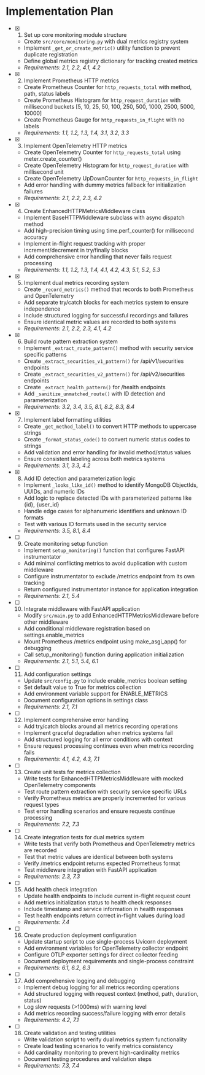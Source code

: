 # Implementation Plan

- [x] 1. Set up core monitoring module structure
  - Create `src/core/monitoring.py` with dual metrics registry system
  - Implement `_get_or_create_metric()` utility function to prevent duplicate registration
  - Define global metrics registry dictionary for tracking created metrics
  - _Requirements: 2.1, 2.2, 4.1, 4.2_

- [x] 2. Implement Prometheus HTTP metrics
  - Create Prometheus Counter for `http_requests_total` with method, path, status labels
  - Create Prometheus Histogram for `http_request_duration` with millisecond buckets [5, 10, 25, 50, 100, 250, 500, 1000, 2500, 5000, 10000]
  - Create Prometheus Gauge for `http_requests_in_flight` with no labels
  - _Requirements: 1.1, 1.2, 1.3, 1.4, 3.1, 3.2, 3.3_

- [x] 3. Implement OpenTelemetry HTTP metrics
  - Create OpenTelemetry Counter for `http_requests_total` using meter.create_counter()
  - Create OpenTelemetry Histogram for `http_request_duration` with millisecond unit
  - Create OpenTelemetry UpDownCounter for `http_requests_in_flight`
  - Add error handling with dummy metrics fallback for initialization failures
  - _Requirements: 2.1, 2.2, 2.3, 4.2_

- [x] 4. Create EnhancedHTTPMetricsMiddleware class
  - Implement BaseHTTPMiddleware subclass with async dispatch method
  - Add high-precision timing using time.perf_counter() for millisecond accuracy
  - Implement in-flight request tracking with proper increment/decrement in try/finally blocks
  - Add comprehensive error handling that never fails request processing
  - _Requirements: 1.1, 1.2, 1.3, 1.4, 4.1, 4.2, 4.3, 5.1, 5.2, 5.3_

- [x] 5. Implement dual metrics recording system
  - Create `_record_metrics()` method that records to both Prometheus and OpenTelemetry
  - Add separate try/catch blocks for each metrics system to ensure independence
  - Include structured logging for successful recordings and failures
  - Ensure identical metric values are recorded to both systems
  - _Requirements: 2.1, 2.2, 2.3, 4.1, 4.2_

- [x] 6. Build route pattern extraction system
  - Implement `_extract_route_pattern()` method with security service specific patterns
  - Create `_extract_securities_v1_pattern()` for /api/v1/securities endpoints
  - Create `_extract_securities_v2_pattern()` for /api/v2/securities endpoints  
  - Create `_extract_health_pattern()` for /health endpoints
  - Add `_sanitize_unmatched_route()` with ID detection and parameterization
  - _Requirements: 3.2, 3.4, 3.5, 8.1, 8.2, 8.3, 8.4_

- [x] 7. Implement label formatting utilities
  - Create `_get_method_label()` to convert HTTP methods to uppercase strings
  - Create `_format_status_code()` to convert numeric status codes to strings
  - Add validation and error handling for invalid method/status values
  - Ensure consistent labeling across both metrics systems
  - _Requirements: 3.1, 3.3, 4.2_

- [x] 8. Add ID detection and parameterization logic
  - Implement `_looks_like_id()` method to identify MongoDB ObjectIds, UUIDs, and numeric IDs
  - Add logic to replace detected IDs with parameterized patterns like {id}, {user_id}
  - Handle edge cases for alphanumeric identifiers and unknown ID formats
  - Test with various ID formats used in the security service
  - _Requirements: 3.5, 8.1, 8.4_

- [ ] 9. Create monitoring setup function
  - Implement `setup_monitoring()` function that configures FastAPI instrumentator
  - Add minimal conflicting metrics to avoid duplication with custom middleware
  - Configure instrumentator to exclude /metrics endpoint from its own tracking
  - Return configured instrumentator instance for application integration
  - _Requirements: 2.1, 5.4_

- [ ] 10. Integrate middleware with FastAPI application
  - Modify `src/main.py` to add EnhancedHTTPMetricsMiddleware before other middleware
  - Add conditional middleware registration based on settings.enable_metrics
  - Mount Prometheus /metrics endpoint using make_asgi_app() for debugging
  - Call setup_monitoring() function during application initialization
  - _Requirements: 2.1, 5.1, 5.4, 6.1_

- [ ] 11. Add configuration settings
  - Update `src/config.py` to include enable_metrics boolean setting
  - Set default value to True for metrics collection
  - Add environment variable support for ENABLE_METRICS
  - Document configuration options in settings class
  - _Requirements: 2.1, 7.1_

- [ ] 12. Implement comprehensive error handling
  - Add try/catch blocks around all metrics recording operations
  - Implement graceful degradation when metrics systems fail
  - Add structured logging for all error conditions with context
  - Ensure request processing continues even when metrics recording fails
  - _Requirements: 4.1, 4.2, 4.3, 7.1_

- [ ] 13. Create unit tests for metrics collection
  - Write tests for EnhancedHTTPMetricsMiddleware with mocked OpenTelemetry components
  - Test route pattern extraction with security service specific URLs
  - Verify Prometheus metrics are properly incremented for various request types
  - Test error handling scenarios and ensure requests continue processing
  - _Requirements: 7.2, 7.3_

- [ ] 14. Create integration tests for dual metrics system
  - Write tests that verify both Prometheus and OpenTelemetry metrics are recorded
  - Test that metric values are identical between both systems
  - Verify /metrics endpoint returns expected Prometheus format
  - Test middleware integration with FastAPI application
  - _Requirements: 2.3, 7.3_

- [ ] 15. Add health check integration
  - Update health endpoints to include current in-flight request count
  - Add metrics initialization status to health check responses
  - Include timestamp and service information in health responses
  - Test health endpoints return correct in-flight values during load
  - _Requirements: 7.4_

- [ ] 16. Create production deployment configuration
  - Update startup script to use single-process Uvicorn deployment
  - Add environment variables for OpenTelemetry collector endpoint
  - Configure OTLP exporter settings for direct collector feeding
  - Document deployment requirements and single-process constraint
  - _Requirements: 6.1, 6.2, 6.3_

- [ ] 17. Add comprehensive logging and debugging
  - Implement debug logging for all metrics recording operations
  - Add structured logging with request context (method, path, duration, status)
  - Log slow requests (>1000ms) with warning level
  - Add metrics recording success/failure logging with error details
  - _Requirements: 4.2, 7.1_

- [ ] 18. Create validation and testing utilities
  - Write validation script to verify dual metrics system functionality
  - Create load testing scenarios to verify metrics consistency
  - Add cardinality monitoring to prevent high-cardinality metrics
  - Document testing procedures and validation steps
  - _Requirements: 7.3, 7.4_